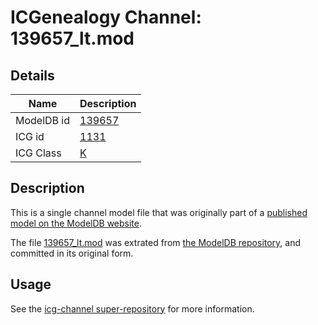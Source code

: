# ICGenealogy Channel: 139657\_lt.mod

## Details

Name | Description
---- | -----------
ModelDB id | [139657](http://senselab.med.yale.edu/ModelDB/ShowModel.cshtml?model=139657)
ICG id | [1131](http://icg.neurotheory.ox.ac.uk/channels/1/1131)
ICG Class | [K](http://icg.neurotheory.ox.ac.uk/channels/1)

## Description

This is a single channel model file that was originally part of a [published model on the ModelDB website](http://senselab.med.yale.edu/mModelDB/ShowModel.cshtml?model=139657).

The file [139657\_lt.mod](139657_lt.mod) was extrated from [the ModelDB repository](http://senselab.med.yale.edu/ModelDB/ShowModel.cshtml?model=139657), and committed in its original form.

## Usage

See the [icg-channel super-repository](https://github.com/icgenealogy/icg-channels) for more information.